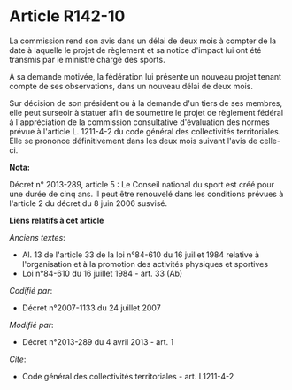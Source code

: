 # Article R142-10

La commission rend son avis dans un délai de deux mois à compter de la date à laquelle le projet de règlement et sa notice
d'impact lui ont été transmis par le ministre chargé des sports. 

A sa demande motivée, la fédération lui présente un nouveau projet tenant compte de ses observations, dans un nouveau délai
de deux mois. 

Sur décision de son président ou à la demande d'un tiers de ses membres, elle peut surseoir à statuer afin de soumettre le
projet de règlement fédéral à l'appréciation de la commission consultative d'évaluation des normes prévue à l'article L.
1211-4-2 du code général des collectivités territoriales. Elle se prononce définitivement dans les deux mois suivant l'avis
de celle-ci.

**Nota:**

Décret n° 2013-289, article 5 : Le Conseil national du sport est créé pour une durée de cinq ans. Il peut être renouvelé dans
les conditions prévues à l'article 2 du décret du 8 juin 2006 susvisé.

**Liens relatifs à cet article**

_Anciens textes_:

  - Al. 13 de l'article 33 de la loi n°84-610 du 16 juillet 1984 relative à l'organisation et à la promotion des activités physiques et sportives
  - Loi n°84-610 du 16 juillet 1984 - art. 33 (Ab)

_Codifié par_:

  - Décret n°2007-1133 du 24 juillet 2007

_Modifié par_:

  - Décret n°2013-289 du 4 avril 2013 - art. 1

_Cite_:

  - Code général des collectivités territoriales - art. L1211-4-2
